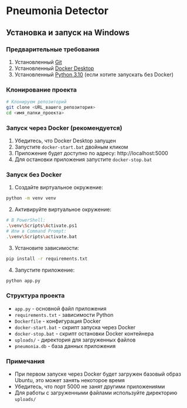 # Pneumonia Detector

## Установка и запуск на Windows

### Предварительные требования
1. Установленный [Git](https://git-scm.com/download/win)
2. Установленный [Docker Desktop](https://www.docker.com/products/docker-desktop/)
3. Установленный [Python 3.10](https://www.python.org/downloads/) (если хотите запускать без Docker)

### Клонирование проекта
```bash
# Клонируем репозиторий
git clone <URL_вашего_репозитория>
cd <имя_папки_проекта>
```

### Запуск через Docker (рекомендуется)

1. Убедитесь, что Docker Desktop запущен
2. Запустите `docker-start.bat` двойным кликом
3. Приложение будет доступно по адресу: http://localhost:5000
4. Для остановки приложения запустите `docker-stop.bat`

### Запуск без Docker

1. Создайте виртуальное окружение:
```bash
python -m venv venv
```

2. Активируйте виртуальное окружение:
```bash
# В PowerShell:
.\venv\Scripts\Activate.ps1
# Или в Command Prompt:
.\venv\Scripts\activate.bat
```

3. Установите зависимости:
```bash
pip install -r requirements.txt
```

4. Запустите приложение:
```bash
python app.py
```

### Структура проекта
- `app.py` - основной файл приложения
- `requirements.txt` - зависимости Python
- `Dockerfile` - конфигурация Docker
- `docker-start.bat` - скрипт запуска через Docker
- `docker-stop.bat` - скрипт остановки Docker контейнера
- `uploads/` - директория для загруженных файлов
- `pneumonia.db` - база данных приложения

### Примечания
- При первом запуске через Docker будет загружен базовый образ Ubuntu, это может занять некоторое время
- Убедитесь, что порт 5000 не занят другими приложениями
- Для работы с загруженными файлами используйте директорию `uploads/` 
